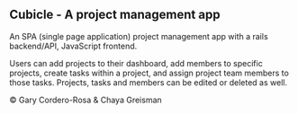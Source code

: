 ## Cubicle - A project management app

An SPA (single page application) project management app with a rails backend/API, JavaScript frontend.

Users can add projects to their dashboard, add members to specific projects, create tasks within a project, and assign project team members to those tasks. Projects, tasks and members can be edited or deleted as well.


©️ Gary Cordero-Rosa & Chaya Greisman
